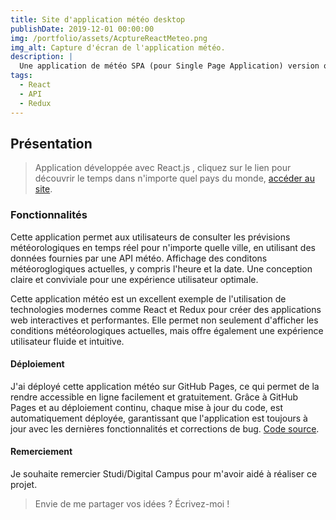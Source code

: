 ```yaml
---
title: Site d'application météo desktop
publishDate: 2019-12-01 00:00:00
img: /portfolio/assets/AcptureReactMeteo.png
img_alt: Capture d'écran de l'application météo.
description: |
  Une application de météo SPA (pour Single Page Application) version ordinateur, composée de HTML, CSS et JavaScript, qui ne contient qu'une seule page. Développée avec le Framework React.js.
tags:
  - React
  - API
  - Redux
---
```


## Présentation

> Application développée avec React.js , cliquez sur le lien pour découvrir le temps dans n'importe quel pays du monde, <a href="https://mimiecmoua.github.io/Reactmeteo/">accéder au site</a>.

### Fonctionnalités

Cette application permet aux utilisateurs de consulter les prévisions météorologiques en temps réel pour n'importe quelle ville, en utilisant des données fournies par une API météo.
Affichage des conditons météoroglogiques actuelles, y compris l'heure et la date.
Une conception claire et conviviale pour une expérience utilisateur optimale.

Cette application météo est un excellent exemple de l'utilisation de technologies modernes comme React et Redux pour créer des applications web interactives et performantes. Elle permet non seulement d'afficher les conditions météorologiques actuelles, mais offre également une expérience utilisateur fluide et intuitive.

#### Déploiement

J'ai déployé cette application météo sur GitHub Pages, ce qui permet de la rendre accessible en ligne facilement et gratuitement. Grâce à GitHub Pages et au déploiement continu, chaque mise à jour du code, est automatiquement déployée, garantissant que l'application est toujours à jour avec les dernières fonctionnalités et corrections de bug.
<a href="https://github.com/mimiecmoua/Reactmeteo/">Code source</a>.

#### Remerciement

Je souhaite remercier Studi/Digital Campus pour m'avoir aidé à réaliser ce projet.

> Envie de me partager vos idées ?
> Écrivez-moi !
